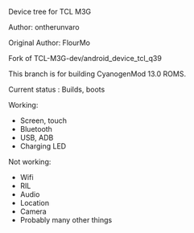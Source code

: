 Device tree for TCL M3G

Author: ontherunvaro

Original Author: FlourMo

Fork of TCL-M3G-dev/android_device_tcl_q39

This branch is for building CyanogenMod 13.0 ROMS.

Current status : Builds, boots

Working:

  - Screen, touch
  - Bluetooth
  - USB, ADB
  - Charging LED

Not working:

  - Wifi
  - RIL
  - Audio
  - Location
  - Camera
  - Probably many other things

